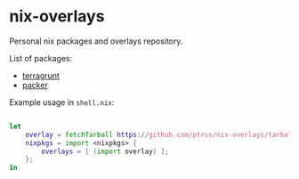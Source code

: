# nix-overlays

Personal nix packages and overlays repository.

List of packages:

* [terragrunt](https://github.com/gruntwork-io/terragrunt)
* [packer](https://github.com/hashicorp/packer)

Example usage in `shell.nix`:

```nix

let
    overlay = fetchTarball https://github.com/ptrus/nix-overlays/tarball/master;
    nixpkgs = import <nixpkgs> {
        overlays = [ (import overlay) ];
    };
in
```
